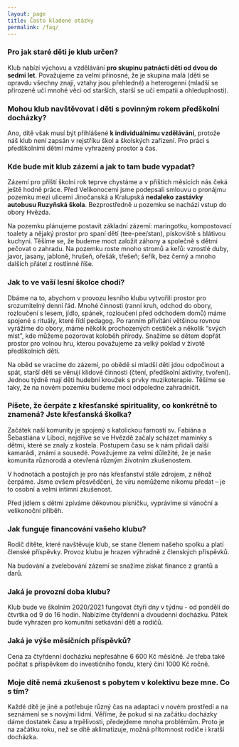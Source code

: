 ```yaml
---
layout: page
title: Často kladené otázky
permalink: /faq/
---
```


### Pro jak staré děti je klub určen?

Klub nabízí výchovu a vzdělávání **pro skupinu patnácti dětí od dvou do sedmi let**. Považujeme za velmi přínosné, že je skupina malá (děti se opravdu všechny znají, vztahy jsou přehledné) a heterogenní (mladší se přirozeně učí mnohé věci od starších, starší se učí empatii a ohleduplnosti). 


### Mohou klub navštěvovat i děti s povinným rokem předškolní docházky?

Ano, dítě však musí být přihlášené **k individuálnímu vzdělávání**, protože náš klub není zapsán v rejstříku škol a školských zařízení. Pro práci s předškolními dětmi máme vyhrazený prostor a čas.


### Kde bude mít klub zázemí a jak to tam bude vypadat?

Zázemí pro příští školní rok teprve chystáme a v příštích měsících nás čeká ještě hodně práce. Před Velikonocemi jsme podepsali smlouvu o pronájmu pozemku mezi ulicemi Jinočanská a Kralupská **nedaleko zastávky autobusu Ruzyňská škola**. Bezprostředně u pozemku se nachází vstup do obory Hvězda.

Na pozemku plánujeme postavit základní zázemí: maringotku, kompostovací toalety a nějaký prostor pro spaní dětí (tee-pee/stan), pískoviště s blátivou kuchyni. Těšíme se, že budeme moct založit záhony a společně s dětmi pečovat o zahradu. Na pozemku roste mnoho stromů a keřů: vzrostlé duby, javor, jasany, jabloně, hrušeň, ořešák, třešeň; šeřík, bez černý a mnoho dalších přátel z rostlinné říše. 


### Jak to ve vaší lesní školce chodí?

Dbáme na to, abychom v provozu lesního klubu vytvořili prostor pro srozumitelný denní řád. Mnohé činnosti (ranní kruh, odchod do obory, rozloučení s lesem, jídlo, spánek, rozloučení před odchodem domů) máme spojené s rituály, které řídí pedagog. Po ranním přivítání většinou rovnou vyrážíme do obory, máme několik prochozených cestiček a několik “svých míst”, kde můžeme pozorovat koloběh přírody. Snažíme se dětem dopřát prostor pro volnou hru, kterou považujeme za velký poklad v životě předškolních dětí. 

Na oběd se vracíme do zázemí, po obědě si mladší děti jdou odpočinout a spát, starší děti se věnují klidové činnosti (čtení, předškolní aktivity, tvoření). Jednou týdně mají děti hudební kroužek s prvky muzikoterapie. Těšíme se taky, že na novém pozemku budeme moci odpoledne zahradničit. 


### Píšete, že čerpáte z křesťanské spirituality, co konkrétně to znamená? Jste křesťanská školka? 

Začátek naší komunity je spojený s katolickou farností sv. Fabiána a Šebastiána v Liboci, nejdříve se ve Hvězdě začaly scházet maminky s dětmi, které se znaly z kostela. Postupem času se k nám přidali další kamarádi, známí a sousedé. Považujeme za velmi důležité, že je naše komunita různorodá a otevřená různým životním zkušenostem. 

V hodnotách a postojích je pro nás křesťanství stále zdrojem, z něhož čerpáme. Jsme ovšem přesvědčeni, že víru nemůžeme nikomu předat – je to osobní a velmi intimní zkušenost. 

Před jídlem s dětmi zpíváme děkovnou písničku, vyprávíme si vánoční a velikonoční příběh.


### Jak funguje financování vašeho klubu?

Rodič dítěte, které navštěvuje klub, se stane členem našeho spolku a platí členské příspěvky. Provoz klubu je hrazen výhradně z členských příspěvků. 

Na budování a zvelebování zázemí se snažíme získat finance z grantů a darů. 


### Jaká je provozní doba klubu?

Klub bude ve školním 2020/2021 fungovat čtyři dny v týdnu - od pondělí do čtvrtka od 9 do 16 hodin. Nabízíme čtyřdenní a dvoudenní docházku. Pátek bude vyhrazen pro komunitní setkávání dětí a rodičů.


### Jaká je výše měsíčních příspěvků?

Cena za čtyřdenní docházku nepřesáhne 6 600 Kč měsíčně. Je třeba také počítat s příspěvkem do investičního fondu, který činí 1000 Kč ročně.


### Moje dítě nemá zkušenost s pobytem v kolektivu beze mne. Co s tím?

Každé dítě je jiné a potřebuje různý čas na adaptaci v novém prostředí a na seznámení se s novými lidmi. Věříme, že pokud si na začátku docházky dáme dostatek času a trpělivosti, předejdeme mnoha problémům. Proto je na začátku roku, než se dítě aklimatizuje, možná přítomnost rodiče i kratší docházka.
